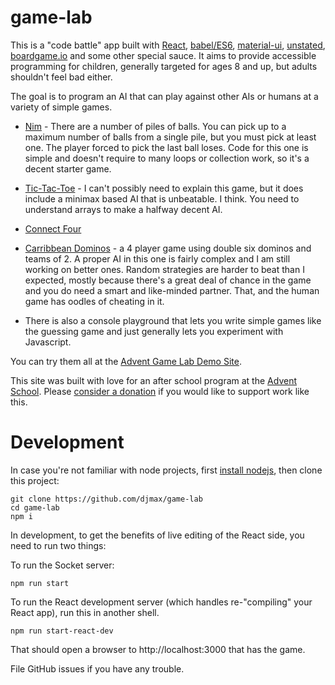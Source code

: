 game-lab
===============

This is a "code battle" app built with [React](https://reactjs.org/), [babel/ES6](https://babeljs.io/), [material-ui](https://material-ui.com/), [unstated](https://github.com/jamiebuilds/unstated),
[boardgame.io](https://boardgame.io/#/) and some other special sauce. It aims to provide accessible programming
for children, generally targeted for ages 8 and up, but adults shouldn't feel bad either.

The goal is to program an AI that can play against other AIs or humans at a variety
of simple games.

* [Nim](https://en.wikipedia.org/wiki/Nim) - There are a number of piles of balls. You can pick up to a maximum number of
balls from a single pile, but you must pick at least one. The player forced to pick
the last ball loses. Code for this one is simple and doesn't require to many loops
or collection work, so it's a decent starter game.

* [Tic-Tac-Toe](https://en.wikipedia.org/wiki/Tic-tac-toe) - I can't possibly need to explain this game, but it does include a
minimax based AI that is unbeatable. I think. You need to understand arrays to make
a halfway decent AI.

* [Connect Four](https://en.wikipedia.org/wiki/Connect_Four)

* [Carribbean Dominos](https://www.pagat.com/tile/wdom/caribbean.html) - a 4 player game using double six dominos and teams of 2. A proper AI in this one is fairly complex and I am still working on better ones. Random strategies are harder to beat than I expected, mostly because there's a great deal of chance in the game and you do need a smart and like-minded partner. That, and the human game has oodles of cheating in it.

* There is also a console playground that lets you write simple games like the guessing game and just generally lets you experiment with Javascript.

You can try them all at the [Advent Game Lab Demo Site](https://advent-game-lab.herokuapp.com).

This site was built with love for an after school program at the [Advent School](https://adventschool.org). Please [consider a donation](https://adventschool.org/support/) if you would like to support work like this.

Development
===========

In case you're not familiar with node projects, first [install nodejs](https://nodejs.org/en/), then clone this project:

```
git clone https://github.com/djmax/game-lab
cd game-lab
npm i
```

In development, to get the benefits of live editing of the React side, you need
to run two things:

To run the Socket server:
```
npm run start
```

To run the React development server (which handles re-"compiling" your React app),
run this in another shell.
```
npm run start-react-dev
```

That should open a browser to http://localhost:3000 that has the game.

File GitHub issues if you have any trouble.